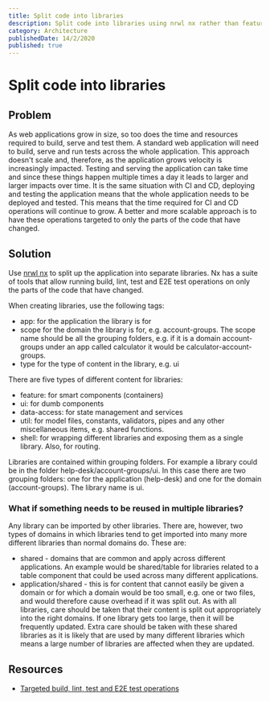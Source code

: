 ```yaml
---
title: Split code into libraries
description: Split code into libraries using nrwl nx rather than feature modules
category: Architecture
publishedDate: 14/2/2020
published: true
---
```


# Split code into libraries

## Problem

As web applications grow in size, so too does the time and resources required to build, serve and test them. A standard web application will need to build, serve and run tests across the whole application. This approach doesn't scale and, therefore, as the application grows velocity is increasingly impacted. Testing and serving the application can take time and since these things happen multiple times a day it leads to larger and larger impacts over time. It is the same situation with CI and CD, deploying and testing the application means that the whole application needs to be deployed and tested. This means that the time required for CI and CD operations will continue to grow. A better and more scalable approach is to have these operations targeted to only the parts of the code that have changed.

## Solution

Use [nrwl nx](https://nx.dev/web) to split up the application into separate libraries. Nx has a suite of tools that allow running build, lint, test and E2E test operations on only the parts of the code that have changed.

When creating libraries, use the following tags:

- app: for the application the library is for
- scope for the domain the library is for, e.g. account-groups. The scope name should be all the grouping folders, e.g. if it is a domain account-groups under an app called calculator it would be calculator-account-groups.
- type for the type of content in the library, e.g. ui

There are five types of different content for libraries:

- feature: for smart components (containers)
- ui: for dumb components
- data-access: for state management and services
- util: for model files, constants, validators, pipes and any other miscellaneous items, e.g. shared functions.
- shell: for wrapping different libraries and exposing them as a single library. Also, for routing.

Libraries are contained within grouping folders. For example a library could be in the folder help-desk/account-groups/ui. In this case there are two grouping folders: one for the application (help-desk) and one for the domain (account-groups). The library name is ui.

### What if something needs to be reused in multiple libraries?

Any library can be imported by other libraries. There are, however, two types of domains in which libraries tend to get imported into many more different libraries than normal domains do. These are:

- shared - domains that are common and apply across different applications. An example would be shared/table for libraries related to a table component that could be used across many different applications.
- application/shared - this is for content that cannot easily be given a domain or for which a domain would be too small, e.g. one or two files, and would therefore cause overhead if it was split out. As with all libraries, care should be taken that their content is split out appropriately into the right domains. If one library gets too large, then it will be frequently updated. Extra care should be taken with these shared libraries as it is likely that are used by many different libraries which means a large number of libraries are affected when they are updated.

## Resources

- [Targeted build, lint, test and E2E test operations](https://scottlee.netlify.com/posts/retaining-velocity#targeted-build-lint-test-and-e2e-test-operations)
